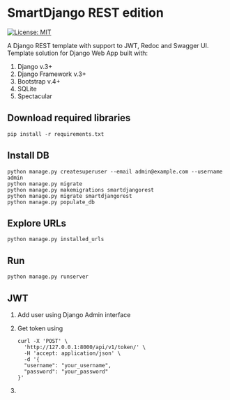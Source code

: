 # SmartDjango REST edition

[![License: MIT](https://img.shields.io/badge/License-MIT-yellow.svg)](https://opensource.org/licenses/MIT)

A Django REST template with support to JWT, Redoc and Swagger UI.
Template solution for Django Web App built with:

1. Django v.3+
2. Django Framework v.3+   
3. Bootstrap v.4+
4. SQLite
5. Spectacular

## Download required libraries

    pip install -r requirements.txt

## Install DB

    python manage.py createsuperuser --email admin@example.com --username admin
    python manage.py migrate
    python manage.py makemigrations smartdjangorest
    python manage.py migrate smartdjangorest
    python manage.py populate_db

## Explore URLs

    python manage.py installed_urls

## Run

    python manage.py runserver

## JWT

1. Add user using Django Admin interface
2. Get token using 

       curl -X 'POST' \
         'http://127.0.0.1:8000/api/v1/token/' \
         -H 'accept: application/json' \
         -d '{
         "username": "your_username",
         "password": "your_password"
       }'

3. 
